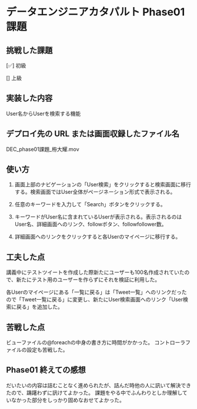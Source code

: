 <!-- readme.md -->
# データエンジニアカタパルト Phase01 課題

## 挑戦した課題

[✅] 初級

[] 上級

## 実装した内容
User名からUserを検索する機能

## デプロイ先の URL または画面収録したファイル名
DEC_phase01課題_栫大耀.mov

## 使い方

1. 画面上部のナビゲーションの「User検索」をクリックすると検索画面に移行する。検索画面ではUser全体がページネーション形式で表示される。

2. 任意のキーワードを入力して「Search」ボタンをクリックする。

3. キーワードがUser名に含まれているUserが表示される。表示されるのはUser名、詳細画面へのリンク、followボタン、followfollower数。

4. 詳細画面へのリンクをクリックすると各Userのマイページに移行する。

## 工夫した点
講義中にテストツイートを作成した際新たにユーザーも100名作成されていたので、新たにテスト用のユーザーを作らずにそれを検証に利用した。

各Userのマイページにある「一覧に戻る」は「Tweet一覧」へのリンクだったので「Tweet一覧に戻る」に変更し、新たにUser検索画面へのリンク「User検索に戻る」を追加した。

## 苦戦した点
ビューファイルの@foreachの中身の書き方に時間がかかった。
コントローラファイルの設定も苦戦した。

## Phase01 終えての感想
だいたいの内容は詰むことなく進められたが、詰んだ時他の人に訊いて解決できたので、躊躇わずに訊けてよかった。
課題をやる中でふんわりとしか理解していなかった部分をしっかり固めなおせてよかった。
